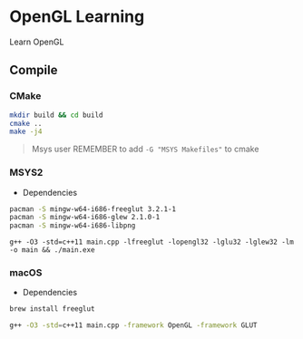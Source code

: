 # OpenGL Learning

Learn OpenGL

## Compile

### CMake

```bash
mkdir build && cd build
cmake ..
make -j4
```

> Msys user REMEMBER to add `-G "MSYS Makefiles"` to cmake

### MSYS2

* Dependencies

```bash
pacman -S mingw-w64-i686-freeglut 3.2.1-1
pacman -S mingw-w64-i686-glew 2.1.0-1
pacman -S mingw-w64-i686-libpng
```

```
g++ -O3 -std=c++11 main.cpp -lfreeglut -lopengl32 -lglu32 -lglew32 -lm -o main && ./main.exe
```

### macOS

* Dependencies

```bash
brew install freeglut
```

```bash
g++ -O3 -std=c++11 main.cpp -framework OpenGL -framework GLUT
```
